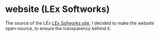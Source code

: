 # website (LEx Softworks)

The source of the LEx [LEx Sofworks site](https://lexploits.top), I decided to make the website open-source, to ensure the transparency behind it.